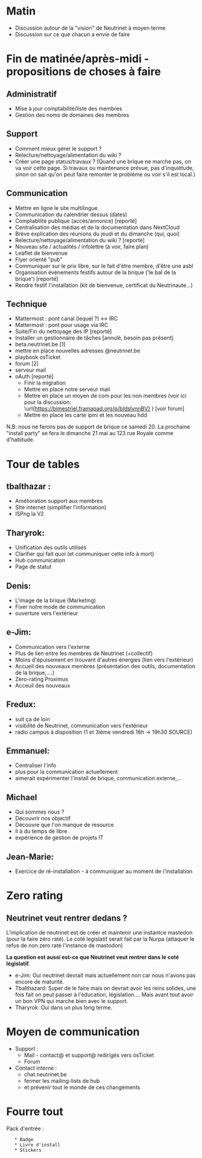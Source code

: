 <!-- TITLE: 05-20 Journée de travail -->

# Matin

- Discussion autour de la "vision" de Neutrinet à moyen terme
- Discussion sur ce que chacun a envie de faire

# Fin de matinée/après-midi - propositions de choses à faire

## Administratif

- Mise à jour comptabilité/liste des membres
- Gestion des noms de domaines des membres

## Support

- Comment mieux gérer le support ?
- Relecture/nettoyage/alimentation du wiki ?
- Créer une page status/travaux ? (Quand une brique ne marche pas, on va voir cette page. Si travaux ou maintenance prévue, pas d'inquiétude, sinon on sait qu'on peut faire remonter le problème ou voir s'il est local.)

## Communication

- Mettre en ligne le site multilingue
- Communication du calendrier dessus (dates)
- Comptabilité publique (accès/annonce)  [reporté]
- Centralisation des médias et de la documentation dans NextCloud
- Brève explication des réunions du jeudi et du dimanche (qui, quoi)
- Relecture/nettoyage/alimentation du wiki ?   [reporté]
- Nouveau site / actualités / infolettre (à voir, faire plan)
- Leaflet de bienvenue
- Flyer orienté "pub"
- Communiquer sur le prix libre, sur le fait d'être membre, d'être une asbl
- Organisation événements festifs  autour de la brique ('le bal de la brique') [reporté]
- Rendre festif l'installation (kit de bienvenue, certificat du Neutrinaute...)

## Technique

- Mattermost : pont canal (lequel ?) <-> IRC
- Mattermost : pont pour usage via IRC
- Suite/Fin du nettoyage des IP [reporté]
- Installer un gestionnaire de tâches [annulé, besoin pas présent]
- beta.neutrinet.be [1] 
- mettre en place nouvelles adresses @neutrinet.be 
- playbook osTicket
- forum [2]
- serveur mail
- oAuth [reporté]
  * Finir la migration
  * Mettre en place notre serveur mail
  * Mettre en place un moyen de com pour les non membres (voir ici pour la discussion: \url{https://bimestriel.framapad.org/p/bIdsIvnnBV} ) [voir forum]
  * Mettre en place les carte ipmi et les nouveau hdd

N.B: nous ne ferons pas de support de brique ce samedi 20. La prochaine "install party" se fera le dimanche 21 mai au 123 rue Royale comme d'habitude.


# Tour de tables

## tbalthazar :

   * Amélioration support aux membres
   * SIte internet (simplifier l'information)
   * ISPng la V2

## Tharyrok:

   * Unification des outils utilisés 
   * Clarifier qui fait quoi (et communiquer cette info à mort)
   * Hub communication 
   * Page de statut

## Denis:

   * L'image de la brique (Marketing)
   * Fixer notre mode de communication
   * ouverture vers l'extérieur

## e-Jim:

   * Communication vers l'externe
   * Plus de lien entre les membres de Neutrinet (+collectif)
   * Moins d'épuisement en trouvant d'autres énergies (lien vers l'extérieur)
   * Accueil des nouveaux membres (présentation des outils, documentation de la brique,....)
   * Zero-rating Proximus
   * Acceuil des nouveaux

## Fredux:

   * suit ça de loin
   * visibilité de Neutrinet, communication vers l'extérieur
   * radio campus à disposition (1 et 3ième vendredi 18h -> 19h30 SOURCE)

## Emmanuel:

   * Centraliser l'info
   * plus pour la communication actuellement
   * aimerait expérimenter l'install de brique, communication externe,...

## Michael

   * Qui sommes nous ?
   * Découvrir nos objectif
   * Découvre que l'on manque de resource
   * Il à du temps de libre
   * expérience de gestion de projets IT

## Jean-Marie:

   * Exercice de ré-installation - à communiquer au moment de l'installation

# Zero rating

## Neutrinet veut rentrer dedans ?

L'implication de neutrinet est de créer et maintenir une instantce mastedon (pour la faire zéro raté). Le coté legislatif serait fait par la Nurpa (attaquer le refus de non zero raté l'instance de mastodon)

**La question est aussi est-ce que Neutrinet veut rentrer dans le coté législatif.**

- e-Jim:  Oui neutrinet devrait mais actuellement non car nous n'avons pas encore de maturité.
- Tbalthazard: Super de le faire mais on devrait avoir les reins solides, une fois fait on peut passer à l'éducation, législation.... Mais avant tout avoir un bon VPN qui marche bien avec le support.
- Tharyrok: Oui dans un plus long terme.


# Moyen de communication
   * Support : 
       * Mail - contact@ et support@ redirigés vers osTicket
       * Forum
   * Contact interne : 
       * chat.neutrinet.be
       * fermer les mailing-lists de hub
       * et prévenir tout le monde de ces changements


# Fourre tout
Pack d'entrée :

       * Badge
       * Livre d'install
       * Stickers
